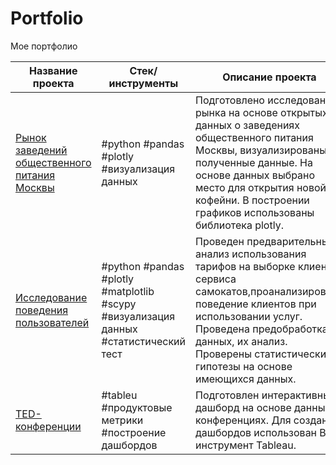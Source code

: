 # Portfolio
Мое портфолио

| Название проекта  | Стек/инструменты | Описание проекта|
| ----------------- | ---------------- |---------------- |
| [Рынок заведений общественного питания Москвы](https://github.com/RustamBash7/Portfolio/blob/main/Project-plotly/plotly.ipynb)  | #python #pandas #plotly #визуализация данных  | Подготовлено исследование рынка на основе открытых данных о заведениях общественного питания Москвы, визуализированы полученные данные. На основе данных выбрано место для открытия новой кофейни. В построении графиков  использованы библиотека plotly.   |
| [Исследование поведения пользователей](https://github.com/RustamBash7/Portfolio/blob/main/project-scipy/scypi.ipynb)  |  #python #pandas #plotly  #matplotlib #scypy #визуализация данных #статистический тест| Проведен предварительный анализ использования тарифов на выборке клиентов сервиса самокатов,проанализировано поведение клиентов при использовании услуг. Проведена предобработка данных, их анализ. Проверены статистические гипотезы на основе имеющихся данных.  |
| [TED-конференции](https://public.tableau.com/app/profile/rustam.s3669/viz/TED-conference_17114765430240/TED-)  | #tableu #продуктовые метрики #построение дашбордов  | Подготовлен интерактивный дашборд на основе данных о конференциях. Для создания дашбордов использован BI-инструмент Tableau.  |

